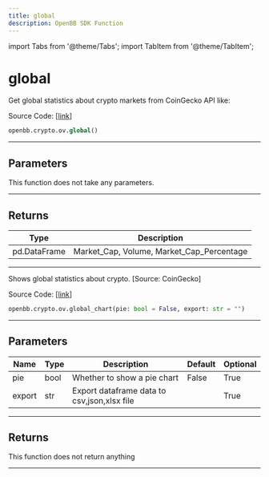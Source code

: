 ```yaml
---
title: global
description: OpenBB SDK Function
---
```


import Tabs from '@theme/Tabs';
import TabItem from '@theme/TabItem';

# global

<Tabs>
<TabItem value="model" label="Model" default>

Get global statistics about crypto markets from CoinGecko API like:

Source Code: [[link](https://github.com/OpenBB-finance/OpenBBTerminal/tree/main/openbb_terminal/cryptocurrency/overview/pycoingecko_model.py#L460)]

```python
openbb.crypto.ov.global()
```

---

## Parameters

This function does not take any parameters.

---

## Returns

| Type | Description |
| ---- | ----------- |
| pd.DataFrame | Market_Cap, Volume, Market_Cap_Percentage |
---



</TabItem>
<TabItem value="view" label="Chart">

Shows global statistics about crypto. [Source: CoinGecko]

Source Code: [[link](https://github.com/OpenBB-finance/OpenBBTerminal/tree/main/openbb_terminal/cryptocurrency/overview/pycoingecko_view.py#L238)]

```python
openbb.crypto.ov.global_chart(pie: bool = False, export: str = "")
```

---

## Parameters

| Name | Type | Description | Default | Optional |
| ---- | ---- | ----------- | ------- | -------- |
| pie | bool | Whether to show a pie chart | False | True |
| export | str | Export dataframe data to csv,json,xlsx file |  | True |


---

## Returns

This function does not return anything

---



</TabItem>
</Tabs>